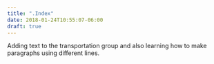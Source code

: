 ```yaml
---
title: ".Index"
date: 2018-01-24T10:55:07-06:00
draft: true
---
```

Adding text to the transportation group and also learning how to make paragraphs
using different lines. 
